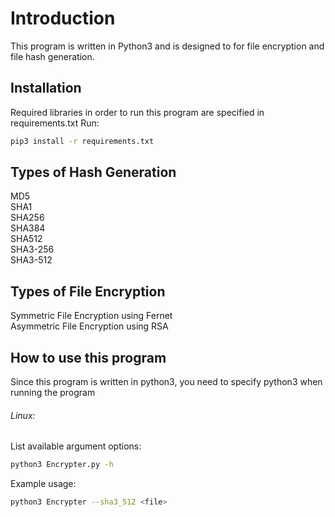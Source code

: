 # Introduction
This program is written in Python3 and is designed to for file encryption and file hash generation.

## Installation
Required libraries in order to run this program are specified in requirements.txt
Run:
```bash
pip3 install -r requirements.txt
```

## Types of Hash Generation
MD5  
SHA1  
SHA256  
SHA384  
SHA512  
SHA3-256  
SHA3-512  

## Types of File Encryption
Symmetric File Encryption using Fernet  
Asymmetric File Encryption using RSA

## How to use this program
Since this program is written in python3, you need to specify python3 when running the program

###### Linux:
List available argument options:
```bash
python3 Encrypter.py -h
```
Example usage:
```bash
python3 Encrypter --sha3_512 <file>
```